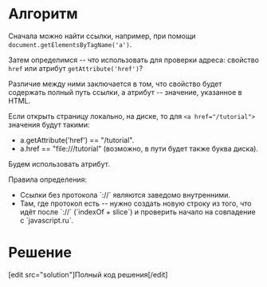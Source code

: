 # Алгоритм

Сначала можно найти ссылки, например, при помощи `document.getElementsByTagName('a')`. 

Затем определимся -- что использовать для проверки адреса: свойство `href` или атрибут `getAttribute('href')`?

Различие между ними заключается в том, что свойство будет содержать полный путь ссылки, а атрибут -- значение, указанное в HTML. 

Если открыть страницу локально, на диске, то для `<a href="/tutorial">` значения будут такими:
<ul>
<li>a.getAttribute('href') == "/tutorial".</li>
<li>a.href == "file:///tutorial" (возможно, в пути будет также буква диска).</li>
</ul>
 
Будем использовать атрибут.

Правила определения:
<ul>
<li>Cсылки без протокола `://` являются заведомо внутренними.</li>
<li>Там, где протокол есть -- нужно создать новую строку из того, что идёт после `://` (`indexOf + slice`) и проверить начало на совпадение с `javascript.ru`.</li>
</ul>

# Решение

[edit src="solution"]Полный код решения[/edit]